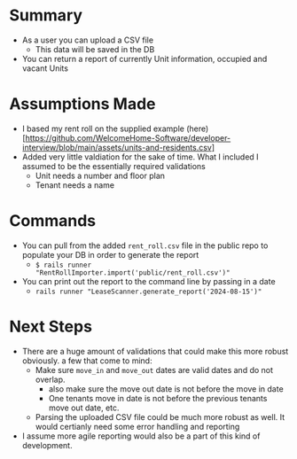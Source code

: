 # Summary
* As a user you can upload a CSV file
	* This data will be saved in the DB
* You can return a report of currently Unit information, occupied and vacant Units

# Assumptions Made
* I based my rent roll on the supplied example (here)[https://github.com/WelcomeHome-Software/developer-interview/blob/main/assets/units-and-residents.csv]
* Added very little valdiation for the sake of time.  What I included I assumed to be the essentially required validations
	* Unit needs a number and floor plan
	* Tenant needs a name

# Commands
* You can pull from the added `rent_roll.csv` file in the public repo to populate your DB in order to generate the report
	* `$ rails runner "RentRollImporter.import('public/rent_roll.csv')"`
* You can print out the report to the command line by passing in a date
	* `rails runner "LeaseScanner.generate_report('2024-08-15')"`

# Next Steps
* There are a huge amount of validations that could make this more robust obviously. a few that come to mind:
	* Make sure `move_in` and `move_out` dates are valid dates and do not overlap.
		* also make sure the move out date is not before the move in date
		* One tenants move in date is not before the previous tenants move out date, etc.
	* Parsing the uploaded CSV file could be much more robust as well.  It would certianly need some error handling and reporting
* I assume more agile reporting would also be a part of this kind of development.

